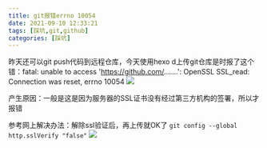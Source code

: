 ```yaml
---
title: git报错errno 10054
date: 2021-09-10 12:33:21
tags: [踩坑,git,github]
categories: [踩坑]
---
```

昨天还可以git push代码到远程仓库，今天使用hexo d上传git仓库是时报了这个错：fatal: unable to access 'https://github.com/.......': OpenSSL SSL_read: Connection was reset, errno 10054
![](./1.png)


产生原因：一般是这是因为服务器的SSL证书没有经过第三方机构的签署，所以才报错

参考网上解决办法：解除ssl验证后，再上传就OK了
`git config --global http.sslVerify "false"`
![](./2.png)
